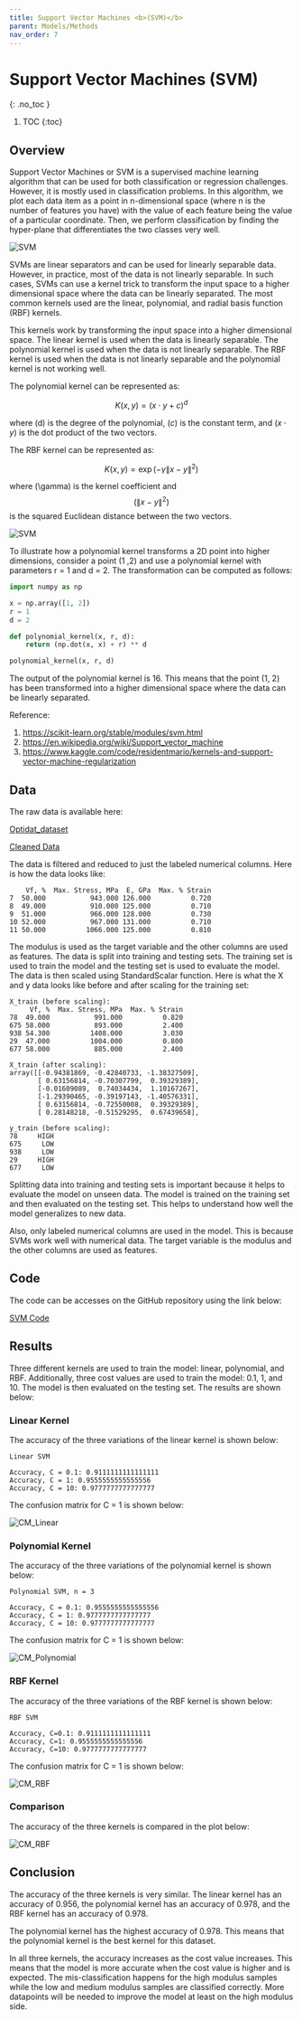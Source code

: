 ```yaml
---
title: Support Vector Machines <b>(SVM)</b>
parent: Models/Methods
nav_order: 7
---
```


# Support Vector Machines (SVM)
{: .no_toc }


1. TOC
{:toc}

## Overview
Support Vector Machines or SVM is a supervised machine learning algorithm that can be used for both classification or regression challenges. However, it is mostly used in classification problems. In this algorithm, we plot each data item as a point in n-dimensional space (where n is the number of features you have) with the value of each feature being the value of a particular coordinate. Then, we perform classification by finding the hyper-plane that differentiates the two classes very well.

![SVM](/assets/imgs/svm/svm_1.png)

SVMs are linear separators and can be used for linearly separable data. However, in practice, most of the data is not linearly separable. In such cases, SVMs can use a kernel trick to transform the input space to a higher dimensional space where the data can be linearly separated. The most common kernels used are the linear, polynomial, and radial basis function (RBF) kernels.

This kernels work by transforming the input space into a higher dimensional space. The linear kernel is used when the data is linearly separable. The polynomial kernel is used when the data is not linearly separable. The RBF kernel is used when the data is not linearly separable and the polynomial kernel is not working well.

The polynomial kernel can be represented as:

$$ 
K(x, y) = (x \cdot y + c)^d
$$

where \(d\) is the degree of the polynomial, $(c)$ is the constant term, and $(x \cdot y)$ is the dot product of the two vectors.

The RBF kernel can be represented as:

$$
K(x, y) = \exp(-\gamma \lVert x - y \rVert^2)
$$

where \(\gamma\) is the kernel coefficient and $$ (\lVert x - y \rVert^2) $$ is the squared Euclidean distance between the two vectors.

![SVM](/assets/imgs/svm/svm_2.png)

To illustrate how a polynomial kernel transforms a 2D point into higher dimensions, consider a point (1 ,2) and use a polynomial kernel with parameters r = 1 and d = 2. The transformation can be computed as follows:

```python
import numpy as np

x = np.array([1, 2])
r = 1
d = 2

def polynomial_kernel(x, r, d):
    return (np.dot(x, x) + r) ** d

polynomial_kernel(x, r, d)
```

The output of the polynomial kernel is 16. This means that the point (1, 2) has been transformed into a higher dimensional space where the data can be linearly separated.

Reference: 
1. https://scikit-learn.org/stable/modules/svm.html
2. https://en.wikipedia.org/wiki/Support_vector_machine
3. https://www.kaggle.com/code/residentmario/kernels-and-support-vector-machine-regularization

## Data

The raw data is available here:

[Optidat_dataset](../../../assets/data/Optidat_dataset.xls)

[Cleaned Data](../../../assets/data/cleaned_data_export.csv)

The data is filtered and reduced to just the labeled numerical columns. Here is how the data looks like:

```
    Vf, %  Max. Stress, MPa  E, GPa  Max. % Strain
7  50.000           943.000 126.000          0.720
8  49.000           910.000 125.000          0.710
9  51.000           966.000 128.000          0.730
10 52.000           967.000 131.000          0.710
11 50.000          1066.000 125.000          0.810
```
The modulus is used as the target variable and the other columns are used as features. The data is split into training and testing sets. The training set is used to train the model and the testing set is used to evaluate the model. The data is then scaled using StandardScalar function. Here is what the X and y data looks like before and after scaling for the training set:

```
X_train (before scaling):
     Vf, %  Max. Stress, MPa  Max. % Strain
78  49.000           991.000          0.820
675 58.000           893.000          2.400
938 54.300          1408.000          3.030
29  47.000          1004.000          0.800
677 58.000           885.000          2.400

X_train (after scaling):
array([[-0.94381869, -0.42840733, -1.38327509],
       [ 0.63156814, -0.70307799,  0.39329389],
       [-0.01609089,  0.74034434,  1.10167267],
       [-1.29390465, -0.39197143, -1.40576331],
       [ 0.63156814, -0.72550008,  0.39329389],
       [ 0.28148218, -0.51529295,  0.67439658],
       
y_train (before scaling):
78     HIGH
675     LOW
938     LOW
29     HIGH
677     LOW
```

Splitting data into training and testing sets is important because it helps to evaluate the model on unseen data. The model is trained on the training set and then evaluated on the testing set. This helps to understand how well the model generalizes to new data.

Also, only labeled numerical columns are used in the model. This is because SVMs work well with numerical data. The target variable is the modulus and the other columns are used as features.

## Code

The code can be accesses on the GitHub repository using the link below:

[SVM Code](/assets/code/svm.py)

## Results

Three different kernels are used to train the model: linear, polynomial, and RBF. Additionally, three cost values are used to train the model: 0.1, 1, and 10. The model is then evaluated on the testing set. The results are shown below:

### Linear Kernel

The accuracy of the three variations of the linear kernel is shown below:

```
Linear SVM

Accuracy, C = 0.1: 0.9111111111111111
Accuracy, C = 1: 0.9555555555555556
Accuracy, C = 10: 0.9777777777777777
```

The confusion matrix for C = 1 is shown below:

![CM_Linear](/assets/imgs/svm/cm_linear.png)

### Polynomial Kernel

The accuracy of the three variations of the polynomial kernel is shown below:

```
Polynomial SVM, n = 3

Accuracy, C = 0.1: 0.9555555555555556
Accuracy, C = 1: 0.9777777777777777
Accuracy, C = 10: 0.9777777777777777
```

The confusion matrix for C = 1 is shown below:

![CM_Polynomial](/assets/imgs/svm/cm_poly.png)

### RBF Kernel

The accuracy of the three variations of the RBF kernel is shown below:

```
RBF SVM

Accuracy, C=0.1: 0.9111111111111111
Accuracy, C=1: 0.9555555555555556
Accuracy, C=10: 0.9777777777777777
```

The confusion matrix for C = 1 is shown below:

![CM_RBF](/assets/imgs/svm/cm_rbf.png)

### Comparison

The accuracy of the three kernels is compared in the plot below:

![CM_RBF](/assets/imgs/svm/Comparison.png)


## Conclusion

The accuracy of the three kernels is very similar. The linear kernel has an accuracy of 0.956, the polynomial kernel has an accuracy of 0.978, and the RBF kernel has an accuracy of 0.978. 

The polynomial kernel has the highest accuracy of 0.978. This means that the polynomial kernel is the best kernel for this dataset.

In all three kernels, the accuracy increases as the cost value increases. This means that the model is more accurate when the cost value is higher and is expected. The mis-classification happens for the high modulus samples while the low and medium modulus samples are classified correctly. More datapoints will be needed to improve the model at least on the high modulus side.
